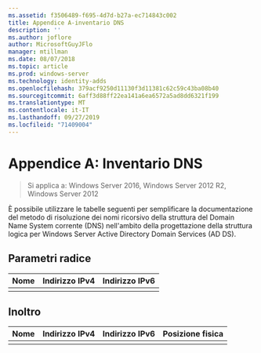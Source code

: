 ```yaml
---
ms.assetid: f3506489-f695-4d7d-b27a-ec714843c002
title: Appendice A-inventario DNS
description: ''
ms.author: joflore
author: MicrosoftGuyJFlo
manager: mtillman
ms.date: 08/07/2018
ms.topic: article
ms.prod: windows-server
ms.technology: identity-adds
ms.openlocfilehash: 379acf9250d11130f3d11381c62c59c43ba08b40
ms.sourcegitcommit: 6aff3d88ff22ea141a6ea6572a5ad8dd6321f199
ms.translationtype: MT
ms.contentlocale: it-IT
ms.lasthandoff: 09/27/2019
ms.locfileid: "71409004"
---
```

# <a name="appendix-a-dns-inventory"></a>Appendice A: Inventario DNS

>Si applica a: Windows Server 2016, Windows Server 2012 R2, Windows Server 2012

È possibile utilizzare le tabelle seguenti per semplificare la documentazione del metodo di risoluzione dei nomi ricorsivo della struttura del Domain Name System corrente (DNS) nell'ambito della progettazione della struttura logica per Windows Server Active Directory Domain Services (AD DS).  
  
## <a name="root-hints"></a>Parametri radice  
  
|Nome|Indirizzo IPv4|Indirizzo IPv6|  
|--------|----------------|----------------|  
||||  
  
## <a name="forwarding"></a>Inoltro  
  
|Nome|Indirizzo IPv4|Indirizzo IPv6|Posizione fisica|  
|--------|----------------|----------------|---------------------|  
|||||  
